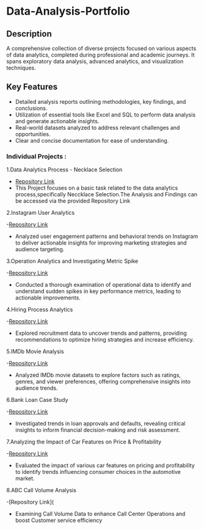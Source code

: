# Data-Analysis-Portfolio
## Description
A comprehensive collection of diverse projects focused on various aspects of data analytics, completed during professional and academic journeys. It spans exploratory data analysis, advanced analytics, and visualization techniques.

## Key Features
- Detailed analysis reports outlining methodologies, key findings, and conclusions.  
- Utilization of essential tools like Excel and SQL to perform data analysis and generate actionable insights.
- Real-world datasets analyzed to address relevant challenges and opportunities.  
- Clear and concise documentation for ease of understanding.

### Individual Projects :
1.Data Analytics Process - Necklace Selection 

- [Repository Link](https://github.com/RashidhaBegum/Data-Analytics-Process)
- This Project focuses on a basic task related to the data analytics process,specifically Neccklace Selection.The Analysis and Findings can be accessed via the provided 
  Repository Link

2.Instagram User Analytics

-[Repository Link](https://github.com/RashidhaBegum/Instagram-User-Analytics)
- Analyzed user engagement patterns and behavioral trends on Instagram to deliver actionable insights for improving marketing strategies and audience targeting.  

3.Operation Analytics and Investigating Metric Spike 

-[Repository Link](https://github.com/RashidhaBegum/Operation-Analytics-and-Investigating-Metric-Spike)
- Conducted a thorough examination of operational data to identify and understand sudden spikes in key performance metrics, leading to actionable improvements.

 4.Hiring Process Analytics

 -[Repository Link](https://github.com/RashidhaBegum/Hiring-Process-Analytics)
 - Explored recruitment data to uncover trends and patterns, providing recommendations to optimize hiring strategies and increase efficiency.

  5.IMDb Movie Analysis 

  -[Repository Link](https://github.com/RashidhaBegum/IMDB-Movie-Analysis)
  - Analyzed IMDb movie datasets to explore factors such as ratings, genres, and viewer preferences, offering comprehensive insights into audience trends.

6.Bank Loan Case Study

-[Repository Link](https://github.com/RashidhaBegum/Bank-Loan-Case-Study)
- Investigated trends in loan approvals and defaults, revealing critical insights to inform financial decision-making and risk assessment.

7.Analyzing the Impact of Car Features on Price & Profitability

-[Repository Link](https://github.com/RashidhaBegum/Analyzing-the-Impact-of-Car-Features-on-Price-and-Profitability)
- Evaluated the impact of various car features on pricing and profitability to identify trends influencing consumer choices in the automotive market.

8.ABC Call Volume Analysis

-[Repository Link](
- Examining Call Volume Data to enhance Call Center Operations and boost Customer service efficiency 

